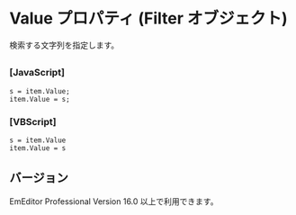# Value プロパティ (Filter オブジェクト)

検索する文字列を指定します。

## 

### \[JavaScript\]

```
s = item.Value;
item.Value = s;
```

### \[VBScript\]

```
s = item.Value
item.Value = s
```

## バージョン

EmEditor Professional Version 16.0 以上で利用できます。
